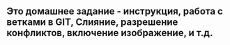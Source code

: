 ## Это домашнее задание - инструкция, работа с ветками в GIT, Слияние, разрешение конфликтов, включение изображение, и т.д.

